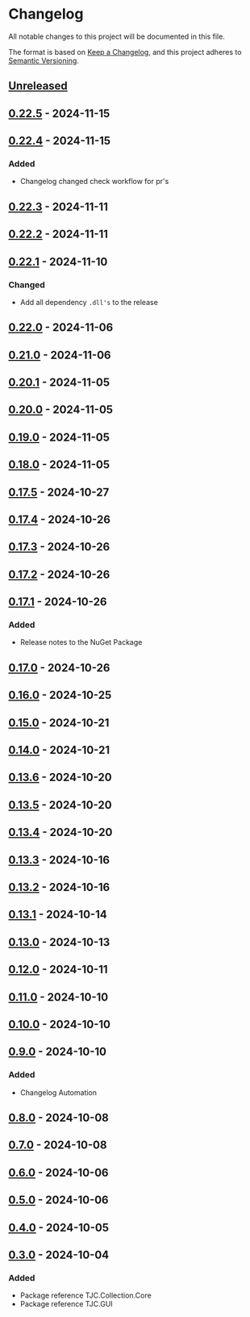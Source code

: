 # Changelog

All notable changes to this project will be documented in this file.

The format is based on [Keep a Changelog](https://keepachangelog.com/en/1.1.0/),
and this project adheres to [Semantic Versioning](https://semver.org/spec/v2.0.0.html).

## [Unreleased]

## [0.22.5] - 2024-11-15

## [0.22.4] - 2024-11-15

### Added

- Changelog changed check workflow for pr's

## [0.22.3] - 2024-11-11

## [0.22.2] - 2024-11-11

## [0.22.1] - 2024-11-10

### Changed

- Add all dependency `.dll's` to the release

## [0.22.0] - 2024-11-06

## [0.21.0] - 2024-11-06

## [0.20.1] - 2024-11-05

## [0.20.0] - 2024-11-05

## [0.19.0] - 2024-11-05

## [0.18.0] - 2024-11-05

## [0.17.5] - 2024-10-27

## [0.17.4] - 2024-10-26

## [0.17.3] - 2024-10-26

## [0.17.2] - 2024-10-26

## [0.17.1] - 2024-10-26

### Added

- Release notes to the NuGet Package

## [0.17.0] - 2024-10-26

## [0.16.0] - 2024-10-25

## [0.15.0] - 2024-10-21

## [0.14.0] - 2024-10-21

## [0.13.6] - 2024-10-20

## [0.13.5] - 2024-10-20

## [0.13.4] - 2024-10-20

## [0.13.3] - 2024-10-16

## [0.13.2] - 2024-10-16

## [0.13.1] - 2024-10-14

## [0.13.0] - 2024-10-13

## [0.12.0] - 2024-10-11

## [0.11.0] - 2024-10-10

## [0.10.0] - 2024-10-10

## [0.9.0] - 2024-10-10

### Added

- Changelog Automation

## [0.8.0] - 2024-10-08

## [0.7.0] - 2024-10-08

## [0.6.0] - 2024-10-06

## [0.5.0] - 2024-10-06

## [0.4.0] - 2024-10-05

## [0.3.0] - 2024-10-04

### Added

- Package reference TJC.Collection.Core
- Package reference TJC.GUI

[Unreleased]: https://github.com/TJC-Tools/TJC.Collection.GUI/compare/v0.22.5...HEAD

[0.22.5]: https://github.com/TJC-Tools/TJC.Collection.GUI/compare/v0.22.4...v0.22.5

[0.22.4]: https://github.com/TJC-Tools/TJC.Collection.GUI/compare/v0.22.3...v0.22.4

[0.22.3]: https://github.com/TJC-Tools/TJC.Collection.GUI/compare/v0.22.2...v0.22.3

[0.22.2]: https://github.com/TJC-Tools/TJC.Collection.GUI/compare/v0.22.1...v0.22.2

[0.22.1]: https://github.com/TJC-Tools/TJC.Collection.GUI/compare/v0.22.0...v0.22.1

[0.22.0]: https://github.com/TJC-Tools/TJC.Collection.GUI/compare/v0.21.0...v0.22.0

[0.21.0]: https://github.com/TJC-Tools/TJC.Collection.GUI/compare/v0.20.1...v0.21.0

[0.20.1]: https://github.com/TJC-Tools/TJC.Collection.GUI/compare/v0.20.0...v0.20.1

[0.20.0]: https://github.com/TJC-Tools/TJC.Collection.GUI/compare/v0.19.0...v0.20.0

[0.19.0]: https://github.com/TJC-Tools/TJC.Collection.GUI/compare/v0.18.0...v0.19.0

[0.18.0]: https://github.com/TJC-Tools/TJC.Collection.GUI/compare/v0.17.5...v0.18.0

[0.17.5]: https://github.com/TJC-Tools/TJC.Collection.GUI/compare/v0.17.4...v0.17.5

[0.17.4]: https://github.com/TJC-Tools/TJC.Collection.GUI/compare/v0.17.3...v0.17.4

[0.17.3]: https://github.com/TJC-Tools/TJC.Collection.GUI/compare/v0.17.2...v0.17.3

[0.17.2]: https://github.com/TJC-Tools/TJC.Collection.GUI/compare/v0.17.1...v0.17.2

[0.17.1]: https://github.com/TJC-Tools/TJC.Collection.GUI/compare/v0.17.0...v0.17.1

[0.17.0]: https://github.com/TJC-Tools/TJC.Collection.GUI/compare/v0.16.0...v0.17.0

[0.16.0]: https://github.com/TJC-Tools/TJC.Collection.GUI/compare/v0.15.0...v0.16.0

[0.15.0]: https://github.com/TJC-Tools/TJC.Collection.GUI/compare/v0.14.0...v0.15.0

[0.14.0]: https://github.com/TJC-Tools/TJC.Collection.GUI/compare/v0.13.6...v0.14.0

[0.13.6]: https://github.com/TJC-Tools/TJC.Collection.GUI/compare/v0.13.5...v0.13.6

[0.13.5]: https://github.com/TJC-Tools/TJC.Collection.GUI/compare/v0.13.4...v0.13.5

[0.13.4]: https://github.com/TJC-Tools/TJC.Collection.GUI/compare/v0.13.3...v0.13.4

[0.13.3]: https://github.com/TJC-Tools/TJC.Collection.GUI/compare/v0.13.2...v0.13.3

[0.13.2]: https://github.com/TJC-Tools/TJC.Collection.GUI/compare/v0.13.1...v0.13.2

[0.13.1]: https://github.com/TJC-Tools/TJC.Collection.GUI/compare/v0.13.0...v0.13.1

[0.13.0]: https://github.com/TJC-Tools/TJC.Collection.GUI/compare/v0.12.0...v0.13.0

[0.12.0]: https://github.com/TJC-Tools/TJC.Collection.GUI/compare/v0.11.0...v0.12.0

[0.11.0]: https://github.com/TJC-Tools/TJC.Collection.GUI/compare/v0.10.0...v0.11.0

[0.10.0]: https://github.com/TJC-Tools/TJC.Collection.GUI/compare/v0.9.0...v0.10.0

[0.9.0]: https://github.com/TJC-Tools/TJC.Collection.GUI/compare/v0.8.0...v0.9.0

[0.8.0]: https://github.com/TJC-Tools/TJC.Collection.GUI/compare/v0.7.0...v0.8.0

[0.7.0]: https://github.com/TJC-Tools/TJC.Collection.GUI/compare/v0.6.0...v0.7.0

[0.6.0]: https://github.com/TJC-Tools/TJC.Collection.GUI/compare/v0.5.0...v0.6.0

[0.5.0]: https://github.com/TJC-Tools/TJC.Collection.GUI/compare/v0.4.0...v0.5.0

[0.4.0]: https://github.com/TJC-Tools/TJC.Collection.GUI/compare/v0.3.0...v0.4.0

[0.3.0]: https://github.com/TJC-Tools/TJC.Collection.GUI/releases/tag/v0.3.0

